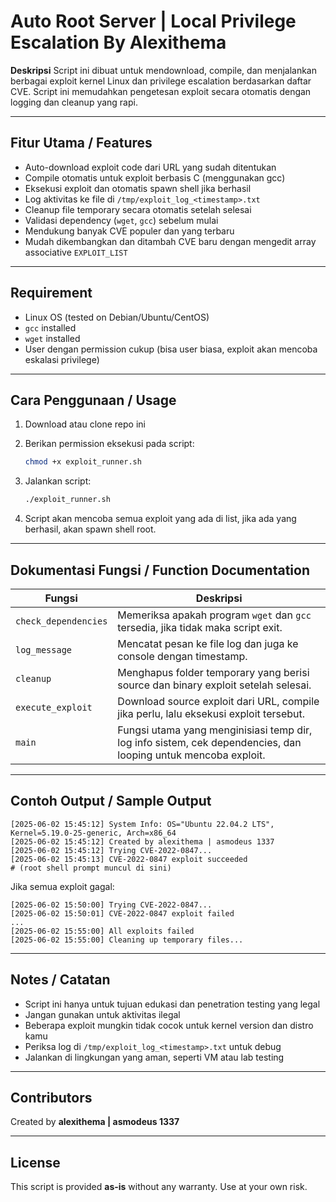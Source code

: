 # Auto Root Server | Local Privilege Escalation By Alexithema

**Deskripsi**
Script ini dibuat untuk mendownload, compile, dan menjalankan berbagai exploit kernel Linux dan privilege escalation berdasarkan daftar CVE. Script ini memudahkan pengetesan exploit secara otomatis dengan logging dan cleanup yang rapi.

---

## Fitur Utama / Features

* Auto-download exploit code dari URL yang sudah ditentukan
* Compile otomatis untuk exploit berbasis C (menggunakan gcc)
* Eksekusi exploit dan otomatis spawn shell jika berhasil
* Log aktivitas ke file di `/tmp/exploit_log_<timestamp>.txt`
* Cleanup file temporary secara otomatis setelah selesai
* Validasi dependency (`wget`, `gcc`) sebelum mulai
* Mendukung banyak CVE populer dan yang terbaru
* Mudah dikembangkan dan ditambah CVE baru dengan mengedit array associative `EXPLOIT_LIST`

---

## Requirement

* Linux OS (tested on Debian/Ubuntu/CentOS)
* `gcc` installed
* `wget` installed
* User dengan permission cukup (bisa user biasa, exploit akan mencoba eskalasi privilege)

---

## Cara Penggunaan / Usage

1. Download atau clone repo ini
2. Berikan permission eksekusi pada script:

   ```bash
   chmod +x exploit_runner.sh
   ```
3. Jalankan script:

   ```bash
   ./exploit_runner.sh
   ```
4. Script akan mencoba semua exploit yang ada di list, jika ada yang berhasil, akan spawn shell root.

---

## Dokumentasi Fungsi / Function Documentation

| Fungsi               | Deskripsi                                                                                                      |
| -------------------- | -------------------------------------------------------------------------------------------------------------- |
| `check_dependencies` | Memeriksa apakah program `wget` dan `gcc` tersedia, jika tidak maka script exit.                               |
| `log_message`        | Mencatat pesan ke file log dan juga ke console dengan timestamp.                                               |
| `cleanup`            | Menghapus folder temporary yang berisi source dan binary exploit setelah selesai.                              |
| `execute_exploit`    | Download source exploit dari URL, compile jika perlu, lalu eksekusi exploit tersebut.                          |
| `main`               | Fungsi utama yang menginisiasi temp dir, log info sistem, cek dependencies, dan looping untuk mencoba exploit. |

---

## Contoh Output / Sample Output

```plaintext
[2025-06-02 15:45:12] System Info: OS="Ubuntu 22.04.2 LTS", Kernel=5.19.0-25-generic, Arch=x86_64
[2025-06-02 15:45:12] Created by alexithema | asmodeus 1337
[2025-06-02 15:45:12] Trying CVE-2022-0847...
[2025-06-02 15:45:13] CVE-2022-0847 exploit succeeded
# (root shell prompt muncul di sini)
```

Jika semua exploit gagal:

```plaintext
[2025-06-02 15:50:00] Trying CVE-2022-0847...
[2025-06-02 15:50:01] CVE-2022-0847 exploit failed
...
[2025-06-02 15:55:00] All exploits failed
[2025-06-02 15:55:00] Cleaning up temporary files...
```

---

## Notes / Catatan

* Script ini hanya untuk tujuan edukasi dan penetration testing yang legal
* Jangan gunakan untuk aktivitas ilegal
* Beberapa exploit mungkin tidak cocok untuk kernel version dan distro kamu
* Periksa log di `/tmp/exploit_log_<timestamp>.txt` untuk debug
* Jalankan di lingkungan yang aman, seperti VM atau lab testing

---

## Contributors

Created by **alexithema | asmodeus 1337**

---

## License

This script is provided **as-is** without any warranty. Use at your own risk.

